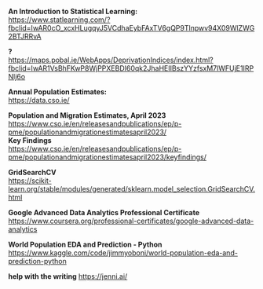 **An Introduction to Statistical Learning:** \
https://www.statlearning.com/?fbclid=IwAR0cO_xcxHLugqyJ5VCdhaEybFAxTV6gQP9Tlnpwv94X09WlZWG2BTJRRvA

**?**\
https://maps.pobal.ie/WebApps/DeprivationIndices/index.html?fbclid=IwAR1VsBhFKwP8WjPPXEBDI60qk2JhaHEIIBszYYzfsxM7lWFUjE1IRPNlj6o

**Annual Population Estimates:**\
https://data.cso.ie/

**Population and Migration Estimates, April 2023**\
https://www.cso.ie/en/releasesandpublications/ep/p-pme/populationandmigrationestimatesapril2023/ \
**Key Findings**\
https://www.cso.ie/en/releasesandpublications/ep/p-pme/populationandmigrationestimatesapril2023/keyfindings/

**GridSearchCV**\
https://scikit-learn.org/stable/modules/generated/sklearn.model_selection.GridSearchCV.html

**Google Advanced Data Analytics Professional Certificate**\
https://www.coursera.org/professional-certificates/google-advanced-data-analytics


**World Population EDA and Prediction - Python**
https://www.kaggle.com/code/jimmyoboni/world-population-eda-and-prediction-python

**help with the writing**
https://jenni.ai/
